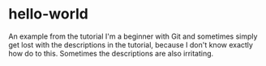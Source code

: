 # hello-world
An example from the tutorial
I'm a beginner with Git and sometimes simply get lost with the descriptions in the tutorial,
because I don't know exactly how do to this. Sometimes the descriptions are also irritating.
